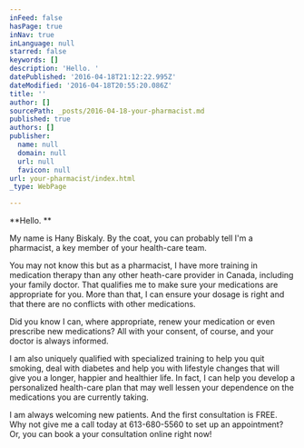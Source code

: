 ```yaml
---
inFeed: false
hasPage: true
inNav: true
inLanguage: null
starred: false
keywords: []
description: 'Hello. '
datePublished: '2016-04-18T21:12:22.995Z'
dateModified: '2016-04-18T20:55:20.086Z'
title: ''
author: []
sourcePath: _posts/2016-04-18-your-pharmacist.md
published: true
authors: []
publisher:
  name: null
  domain: null
  url: null
  favicon: null
url: your-pharmacist/index.html
_type: WebPage

---
```

**Hello. **

My name is Hany Biskaly. By the coat, you can probably tell I'm a pharmacist, a key member of your health-care team. 

You may not know this but as a pharmacist, I have more training in medication therapy than any other heath-care provider in Canada, including your family doctor. That qualifies me to make sure your medications are appropriate for you. More than that, I can ensure your dosage is right and that there are no conflicts with other medications.

Did you know I can, where appropriate, renew your medication or even prescribe new medications? All with your consent, of course, and your doctor is always informed.

I am also uniquely qualified with specialized training to help you quit smoking, deal with diabetes and help you with lifestyle changes that will give you a longer, happier and healthier life. In fact, I can help you develop a personalized health-care plan that may well lessen your dependence on the medications you are currently taking.

I am always welcoming new patients. And the first consultation is FREE. Why not give me a call today at 613-680-5560 to set up an appointment? Or, you can book a your consultation online right now!